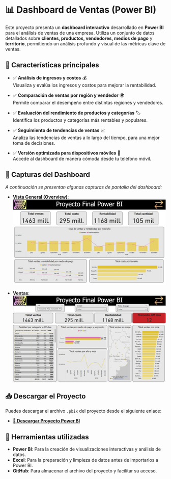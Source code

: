 # 📊 **Dashboard de Ventas (Power BI)**

Este proyecto presenta un **dashboard interactivo** desarrollado en **Power BI** para el análisis de ventas de una empresa. Utiliza un conjunto de datos detallados sobre **clientes, productos, vendedores, medios de pago** y **territorio**, permitiendo un análisis profundo y visual de las métricas clave de ventas.

## 🔹 **Características principales**

- ✅ **Análisis de ingresos y costos** 💰  
  Visualiza y evalúa los ingresos y costos para mejorar la rentabilidad.
  
- ✅ **Comparación de ventas por región y vendedor** 🌍  
  Permite comparar el desempeño entre distintas regiones y vendedores.
  
- ✅ **Evaluación del rendimiento de productos y categorías** 🏷️  
  Identifica los productos y categorías más rentables y populares.
  
- ✅ **Seguimiento de tendencias de ventas** 📈  
  Analiza las tendencias de ventas a lo largo del tiempo, para una mejor toma de decisiones.
  
- ✅ **Versión optimizada para dispositivos móviles** 📱  
  Accede al dashboard de manera cómoda desde tu teléfono móvil.

## 📸 **Capturas del Dashboard**

_A continuación se presentan algunas capturas de pantalla del dashboard:_

- **Vista General (Overview)**:  
  ![Overview](https://github.com/Lautaro-Falco/Portfolio-Data-Analytics/blob/main/Proyecto-PowerBI-CoderHouse/Overview.jpg)

- **Ventas**:  
  ![Ventas](https://github.com/Lautaro-Falco/Portfolio-Data-Analytics/blob/main/Proyecto-PowerBI-CoderHouse/Ventas.jpg)

## 📥 **Descargar el Proyecto**

Puedes descargar el archivo `.pbix` del proyecto desde el siguiente enlace:

- **[📎 Descargar Proyecto Power BI](https://github.com/Lautaro-Falco/Portfolio-Data-Analytics/raw/main/Proyecto-PowerBI-CoderHouse/Proyecto%20Final%20Falco..pbix)**

## 🧠 **Herramientas utilizadas**

- **Power BI**: Para la creación de visualizaciones interactivas y análisis de datos.
- **Excel**: Para la preparación y limpieza de datos antes de importarlos a Power BI.
- **GitHub**: Para almacenar el archivo del proyecto y facilitar su acceso.

